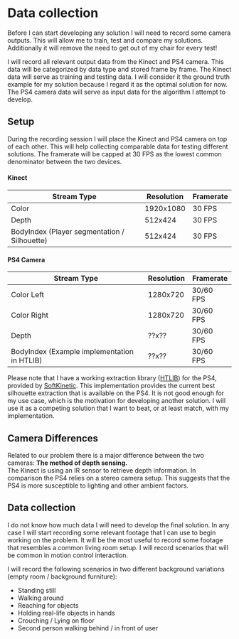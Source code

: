 # Data collection
Before I can start developing any solution I will need to record some camera outputs. This will allow me to train, test and compare my solutions. Additionally it will remove the need to get out of my chair for every test!  

I will record all relevant output data from the Kinect and PS4 camera. This data will be categorized by data type and stored frame by frame. The Kinect data will serve as training and testing data. I will consider it the ground truth example for my solution because I regard it as the optimal solution for now. The PS4 camera data will serve as input data for the algorithm I attempt to develop.

## Setup
During the recording session I will place the Kinect and PS4 camera on top of each other. This will help collecting comparable data for testing different solutions. The framerate will be capped at 30 FPS as the lowest common denominator between the two devices.

#### Kinect
| Stream Type                                  	| Resolution 	| Framerate 	|
|----------------------------------------------	|------------	|-----------	|
| Color                                        	| 1920x1080  	| 30 FPS    	|
| Depth                                        	| 512x424    	| 30 FPS    	|
| BodyIndex (Player segmentation / Silhouette) 	| 512x424    	| 30 FPS    	|


#### PS4 Camera
| Stream Type                                  	| Resolution 	| Framerate 	|
|----------------------------------------------	|------------	|-----------	|
| Color Left                                  	| 1280x720  	| 30/60 FPS   |
| Color Right                                  	| 1280x720  	| 30/60 FPS   |
| Depth                                        	| ??x??    	  | 30/60 FPS   |
| BodyIndex (Example implementation in HTLIB) 	| ??x??    	  | 30/60 FPS   |

Please note that I have a working extraction library ([HTLIB](https://www.softkinetic.com/Products/HTLib/HTLib3)) for the PS4, provided by [SoftKinetic](https://www.softkinetic.com/). This implementation provides the current best silhouette extraction that is available on the PS4. It is not good enough for my use case, which is the motivation for developing another solution. I will use it as a competing solution that I want to beat, or at least match, with my implementation.

## Camera Differences
Related to our problem there is a major difference between the two cameras: **The method of depth sensing.**  
The Kinect is using an IR sensor to retrieve depth information. In comparison the PS4 relies on a stereo camera setup. This suggests that the PS4 is more susceptible to lighting and other ambient factors.

## Data collection
I do not know how much data I will need to develop the final solution. In any case I will start recording some relevant footage that I can use to begin working on the problem. It will be the most useful to record some footage that resembles a common living room setup. I will record scenarios that will be common in motion control interaction.


I will record the following scenarios in two different background variations (empty room / background furniture):
* Standing still
* Walking around
* Reaching for objects
* Holding real-life objects in hands
* Crouching / Lying on floor
* Second person walking behind / in front of user
